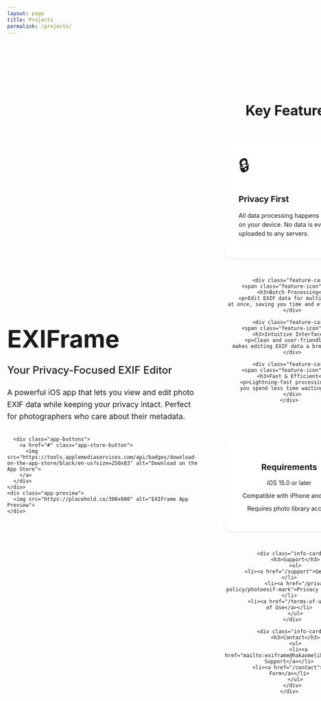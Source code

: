 ```yaml
---
layout: page
title: Projects
permalink: /projects/
---
```


<div class="app-showcase">
  <div class="app-hero">
    <div class="app-hero-content">
      <h1>EXIFrame</h1>
      <p class="app-tagline">Your Privacy-Focused EXIF Editor</p>
      <p class="app-description">A powerful iOS app that lets you view and edit photo EXIF data while keeping your privacy intact. Perfect for photographers who care about their metadata.</p>
      
      <div class="app-buttons">
        <a href="#" class="app-store-button">
          <img src="https://tools.applemediaservices.com/api/badges/download-on-the-app-store/black/en-us?size=250x83" alt="Download on the App Store">
        </a>
      </div>
    </div>
    <div class="app-preview">
      <img src="https://placehold.co/300x600" alt="EXIFrame App Preview">
    </div>
  </div>

  <div class="features-section">
    <h2>Key Features</h2>
    <div class="features-grid">
      <div class="feature-card">
        <span class="feature-icon">🔒</span>
        <h3>Privacy First</h3>
        <p>All data processing happens locally on your device. No data is ever uploaded to any servers.</p>
      </div>

      <div class="feature-card">
        <span class="feature-icon">📸</span>
        <h3>Batch Processing</h3>
        <p>Edit EXIF data for multiple photos at once, saving you time and effort.</p>
      </div>

      <div class="feature-card">
        <span class="feature-icon">🎯</span>
        <h3>Intuitive Interface</h3>
        <p>Clean and user-friendly design makes editing EXIF data a breeze.</p>
      </div>

      <div class="feature-card">
        <span class="feature-icon">⚡️</span>
        <h3>Fast & Efficient</h3>
        <p>Lightning-fast processing ensures you spend less time waiting.</p>
      </div>
    </div>
  </div>

  <div class="app-info">
    <div class="info-grid">
      <div class="info-card">
        <h3>Requirements</h3>
        <ul>
          <li>iOS 15.0 or later</li>
          <li>Compatible with iPhone and iPad</li>
          <li>Requires photo library access</li>
        </ul>
      </div>

      <div class="info-card">
        <h3>Support</h3>
        <ul>
          <li><a href="/support">Get Help</a></li>
          <li><a href="/privacy-policy/photoexif-mark">Privacy Policy</a></li>
          <li><a href="/terms-of-use">Terms of Use</a></li>
        </ul>
      </div>

      <div class="info-card">
        <h3>Contact</h3>
        <ul>
          <li><a href="mailto:exiframe@hakanmelikoglu.com">Email Support</a></li>
          <li><a href="/contact">Contact Form</a></li>
        </ul>
      </div>
    </div>
  </div>
</div>

<style>
.app-showcase {
    max-width: 1200px;
    margin: 0 auto;
    padding: 2rem 0;
}

.app-hero {
    display: grid;
    grid-template-columns: 1fr 300px;
    gap: 4rem;
    align-items: center;
    margin-bottom: 4rem;
}

.app-hero-content h1 {
    font-size: 3.5rem;
    margin-bottom: 1rem;
    color: var(--text-color);
}

.app-tagline {
    font-size: 1.5rem;
    color: var(--primary-color);
    margin-bottom: 1.5rem;
    font-weight: 500;
}

.app-description {
    font-size: 1.1rem;
    color: var(--light-text);
    margin-bottom: 2rem;
    line-height: 1.6;
}

.app-preview img {
    width: 100%;
    height: auto;
    border-radius: 20px;
    box-shadow: 0 4px 12px rgba(0,0,0,0.1);
}

.app-store-button {
    max-width: 200px;
    display: inline-block;
    transition: opacity 0.2s ease;
}

.app-store-button:hover {
    opacity: 0.8;
}

.app-store-button img {
    width: 100%;
    height: auto;
}

.features-section {
    padding: 4rem 0;
    text-align: center;
}

.features-section h2 {
    font-size: 2rem;
    margin-bottom: 3rem;
    color: var(--text-color);
}

.features-grid {
    display: grid;
    grid-template-columns: repeat(auto-fit, minmax(250px, 1fr));
    gap: 2rem;
}

.feature-card {
    background: white;
    padding: 2rem;
    border-radius: 16px;
    text-align: left;
    box-shadow: 0 4px 6px rgba(0,0,0,0.05);
    transition: transform 0.2s ease;
}

.feature-card:hover {
    transform: translateY(-5px);
}

.feature-icon {
    font-size: 2.5rem;
    margin-bottom: 1rem;
    display: block;
}

.feature-card h3 {
    color: var(--text-color);
    margin-bottom: 1rem;
    font-size: 1.2rem;
}

.feature-card p {
    color: var(--light-text);
    line-height: 1.5;
}

.app-info {
    padding: 4rem 0;
    border-top: 1px solid var(--border-color);
}

.info-grid {
    display: grid;
    grid-template-columns: repeat(auto-fit, minmax(250px, 1fr));
    gap: 2rem;
}

.info-card {
    background: white;
    padding: 2rem;
    border-radius: 16px;
    box-shadow: 0 4px 6px rgba(0,0,0,0.05);
}

.info-card h3 {
    color: var(--text-color);
    margin-bottom: 1rem;
    font-size: 1.2rem;
}

.info-card ul {
    list-style: none;
    padding: 0;
    margin: 0;
}

.info-card li {
    margin-bottom: 0.8rem;
    color: var(--light-text);
}

.info-card a {
    color: var(--primary-color);
    text-decoration: none;
    
    &:hover {
        text-decoration: underline;
    }
}

@media (prefers-color-scheme: dark) {
    .feature-card,
    .info-card {
        background: #2D2D2D;
    }
}

@media (max-width: 768px) {
    .app-hero {
        grid-template-columns: 1fr;
        gap: 2rem;
        text-align: center;
    }
    
    .app-preview {
        display: none;
    }
    
    .app-hero-content h1 {
        font-size: 2.5rem;
    }
    
    .app-store-button {
        margin: 0 auto;
    }
    
    .feature-card {
        text-align: center;
    }
}
</style>